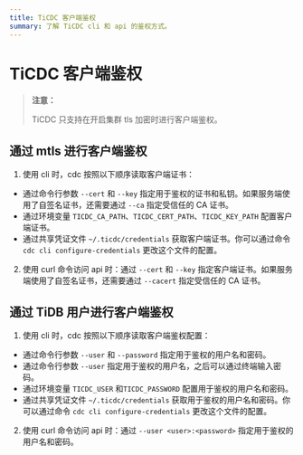 ```yaml
---
title: TiCDC 客户端鉴权
summary: 了解 TiCDC cli 和 api 的鉴权方式。
---
```


# TiCDC 客户端鉴权

> **注意：**
>
> TiCDC 只支持在开启集群 tls 加密时进行客户端鉴权。

## 通过 mtls 进行客户端鉴权

1. 使用 cli 时，cdc 按照以下顺序读取客户端证书：
- 通过命令行参数 `--cert` 和 `--key` 指定用于鉴权的证书和私钥。如果服务端使用了自签名证书，还需要通过 `--ca` 指定受信任的 CA 证书。
- 通过环境变量 `TICDC_CA_PATH`、`TICDC_CERT_PATH`、`TICDC_KEY_PATH` 配置客户端证书。
- 通过共享凭证文件 `~/.ticdc/credentials` 获取客户端证书。你可以通过命令 `cdc cli configure-credentials` 更改这个文件的配置。

2. 使用 curl 命令访问 api 时：通过 `--cert` 和 `--key` 指定客户端证书。如果服务端使用了自签名证书，还需要通过 `--cacert` 指定受信任的 CA 证书。


## 通过 TiDB 用户进行客户端鉴权

1. 使用 cli 时，cdc 按照以下顺序读取客户端鉴权配置：
- 通过命令行参数 `--user` 和 `--password` 指定用于鉴权的用户名和密码。
- 通过命令行参数 `--user` 指定用于鉴权的用户名，之后可以通过终端输入密码。
- 通过环境变量 `TICDC_USER` 和`TICDC_PASSWORD` 配置用于鉴权的用户名和密码。
- 通过共享凭证文件 `~/.ticdc/credentials` 获取用于鉴权的用户名和密码。你可以通过命令 `cdc cli configure-credentials` 更改这个文件的配置。

2. 使用 curl 命令访问 api 时：通过 `--user <user>:<password>` 指定用于鉴权的用户名和密码。
